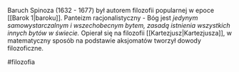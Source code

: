Baruch Spinoza (1632 - 1677) był autorem filozofii popularnej w epoce [[Barok 1|baroku]].
Panteizm racjonalistyczny - Bóg jest *jedynym samowystarczalnym i wszechobecnym bytem, zasadą istnienia wszystkich innych bytów w świecie.* 
Opierał się na filozofii [[Kartezjusz|Kartezjusza]], w matematyczny sposób na podstawie aksjomatów tworzył dowody filozoficzne.

#filozofia